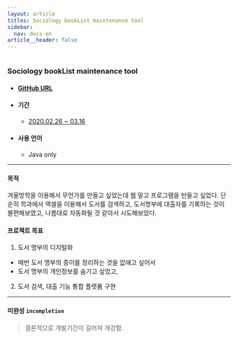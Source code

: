 ```yaml
---
layout: article
titles: Sociology bookList maintenance tool
sidebar:
  nav: docs-en
article__header: false
---
```


<img class="image image--xl" src=""/>

### **Sociology bookList maintenance tool**

+ #### [GitHub URL](https://github.com/dongsub-joung/bookControl) 

+ #### 기간

  + [2020.02.26 ~ 03.16](https://dongsub-joung.github.io/archive.html?tag=%EB%8F%84%EC%84%9C%EA%B4%80%EB%A6%AC)

+ #### 사용 언어

  + Java only 



----

#### 목적

겨울방학을 이용해서 무언가를 만들고 싶었는데 웹 말고 프로그램을 만들고 싶었다. 단순히 학과에서 엑셀을 이용해서 도서를 검색하고, 도서명부에 대출자를 기록하는 것이 불편해보였고, 나름대로 자동화될 것 같아서 시도해보았다.

#### 프로젝트 목표

1. 도서 명부의 디지털화
  + 매번 도서 명부의 종이를 정리하는 것을 없애고 싶어서 
  + 도서 명부의 개인정보를 숨기고 싶었고,

2. 도서 검색, 대출 기능 통합 플랫폼 구현



---

#### 미완성 `incompletion`

>  결론적으로 개발기간이 길어져 개강함.
